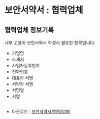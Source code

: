 # 보안서약서 : 협력업체

## 협력업체 정보기록
내부 고용자 보안서약서 작성시 필요한 항목입니다.

- 기업명
- 소재지
- 사업자등록번호
- 전화번호
- 대표자 서명
- 서약자 서명
- 서명일
- 서명

## 

- 다운로드 : [보안서약서(협력업체)](../pdf/security_pledge_partners.pdf)
